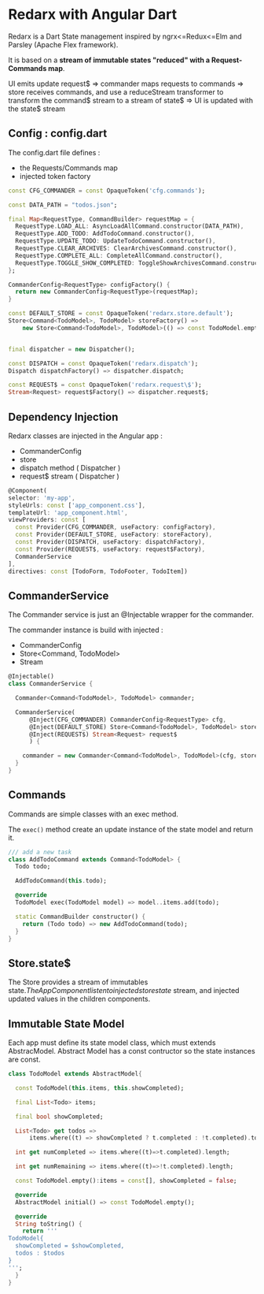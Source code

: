 # Redarx with Angular Dart

Redarx is a Dart State management inspired by ngrx<=Redux<=Elm and Parsley (Apache Flex framework).

It is based on a **stream of immutable states "reduced" with a Request-Commands map**.
  
UI emits update request$ => commander maps requests to commands => store receives commands, and use a reduceStream transformer 
to transform the command$ stream to a stream of state$ => UI is updated with the state$ stream

## Config : config.dart

The config.dart file defines :

- the Requests/Commands map
- injected token factory

```dart
const CFG_COMMANDER = const OpaqueToken('cfg.commands');

const DATA_PATH = "todos.json";

final Map<RequestType, CommandBuilder> requestMap = {
  RequestType.LOAD_ALL: AsyncLoadAllCommand.constructor(DATA_PATH),
  RequestType.ADD_TODO: AddTodoCommand.constructor(),
  RequestType.UPDATE_TODO: UpdateTodoCommand.constructor(),
  RequestType.CLEAR_ARCHIVES: ClearArchivesCommand.constructor(),
  RequestType.COMPLETE_ALL: CompleteAllCommand.constructor(),
  RequestType.TOGGLE_SHOW_COMPLETED: ToggleShowArchivesCommand.constructor()
};

CommanderConfig<RequestType> configFactory() {
  return new CommanderConfig<RequestType>(requestMap);
}

const DEFAULT_STORE = const OpaqueToken('redarx.store.default');
Store<Command<TodoModel>, TodoModel> storeFactory() =>
    new Store<Command<TodoModel>, TodoModel>(() => const TodoModel.empty());


final dispatcher = new Dispatcher();

const DISPATCH = const OpaqueToken('redarx.dispatch');
Dispatch dispatchFactory() => dispatcher.dispatch;

const REQUEST$ = const OpaqueToken('redarx.request\$');
Stream<Request> request$Factory() => dispatcher.request$;
```

## Dependency Injection

Redarx classes are injected in the Angular app :

- CommanderConfig
- store
- dispatch method ( Dispatcher )
- request$ stream ( Dispatcher )

```dart
@Component(
selector: 'my-app',
styleUrls: const ['app_component.css'],
templateUrl: 'app_component.html',
viewProviders: const [
  const Provider(CFG_COMMANDER, useFactory: configFactory),
  const Provider(DEFAULT_STORE, useFactory: storeFactory),
  const Provider(DISPATCH, useFactory: dispatchFactory),
  const Provider(REQUEST$, useFactory: request$Factory),
  CommanderService
],
directives: const [TodoForm, TodoFooter, TodoItem])
```

## CommanderService

The Commander service is just an @Injectable wrapper for the commander.

The commander instance is build with injected :

- CommanderConfig<RequestType>
- Store<Command<TodoModel>, TodoModel>
- Stream<Request>

```dart
@Injectable()
class CommanderService {

  Commander<Command<TodoModel>, TodoModel> commander;

  CommanderService(
      @Inject(CFG_COMMANDER) CommanderConfig<RequestType> cfg,
      @Inject(DEFAULT_STORE) Store<Command<TodoModel>, TodoModel> store,
      @Inject(REQUEST$) Stream<Request> request$
      ) {

    commander = new Commander<Command<TodoModel>, TodoModel>(cfg, store, request$);
  }
}
```

## Commands

Commands are simple classes with an exec method.

The `exec()` method create an update instance of the state model and return it.
 
```dart
/// add a new task
class AddTodoCommand extends Command<TodoModel> {
  Todo todo;

  AddTodoCommand(this.todo);

  @override
  TodoModel exec(TodoModel model) => model..items.add(todo);

  static CommandBuilder constructor() {
    return (Todo todo) => new AddTodoCommand(todo);
  }
}
```

## Store.state$

The Store provides a stream of immutables state$. The App Component listen to injected store state$ stream,
 and injected updated values in the children components. 

## Immutable State Model

Each app must define its state model class, which must extends AbstracModel.
Abstract Model has a const contructor so the state instances are const.

```dart
class TodoModel extends AbstractModel{

  const TodoModel(this.items, this.showCompleted);

  final List<Todo> items;

  final bool showCompleted;

  List<Todo> get todos =>
      items.where((t) => showCompleted ? t.completed : !t.completed).toList();

  int get numCompleted => items.where((t)=>t.completed).length;

  int get numRemaining => items.where((t)=>!t.completed).length;

  const TodoModel.empty():items = const[], showCompleted = false;

  @override
  AbstractModel initial() => const TodoModel.empty();

  @override
  String toString() {
    return '''
TodoModel{
  showCompleted = $showCompleted,
  todos : $todos
}
''';
  }
}
```
